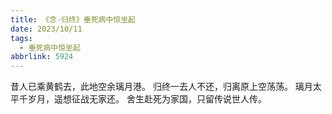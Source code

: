 ```yaml
---
title: 《念·归终》垂死病中惊坐起
date: 2023/10/11
tags:
  - 垂死病中惊坐起
abbrlink: 5924
---
```

昔人已乘黄鹤去，此地空余璃月港。
归终一去人不还，归离原上空荡荡。
璃月太平千岁月，遥想征战无家还。
舍生赴死为家国，只留传说世人传。
